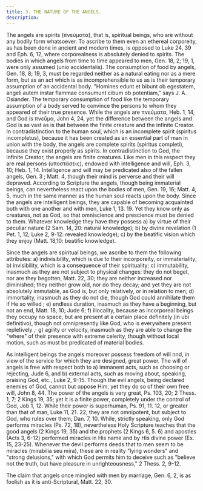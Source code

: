```yaml
---
title: 3. THE NATURE OF THE ANGELS.
description: 
---
```


The angels are spirits (πνεύματα), that is, spiritual beings, who are without any bodily form whatsoever. To ascribe to them even an ethereal corporeity, as has been done in ancient and modern times, is opposed to Luke 24, 39 and Eph. 6, 12, where corporealness is absolutely denied to spirits. The bodies in which angels from time to time appeared to men, Gen. 18, 2; 19, 1, were only assumed (unio accidentalis). The consumption of food by angels, Gen. 18, 8; 19, 3, must be regarded neither as a natural eating nor as a mere form, but as an act which is as incomprehensible to us as is their temporary assumption of an accidental body. "Homines edunt et bibunt ob egestatem, angeli autem instar flammae consumunt cibum ob potentiam," says J. A. Osiander. The temporary consumption of food like the temporary assumption of a body served to convince the persons to whom they appeared of their true presence. While the angels are πνεύματα, Heb. 1, 14, and God is πνεῦμα, John 4, 24, yet the difference between the angels and God is as vast as is that between the finite creature and the infinite Creator. In contradistinction to the human soul, which is an incomplete spirit (spiritus incompletus), because it has been created as an essential part of man in union with the body, the angels are complete spirits (spiritus completi), because they exist properly as spirits. In contradistinction to God, the infinite Creator, the angels are finite creatures. Like men in this respect they are real persons (υποστάσεις), endowed with intelligence and will, Eph. 3, 10; Heb. 1, 14. Intelligence and will may be predicated also of the fallen angels, Gen. 3 ; Matt. 4, though their mind is perverse and their will depraved. According to Scripture the angels, though being immaterial beings, can nevertheless react upon the bodies of men, Gen. 19, 16; Matt. 4, 5, much in the same manner as the human soul reacts upon the body. Since the angels are intelligent beings, they are capable of becoming acquainted both with one another and with men, Luke 1, 13. 19. Yet they know only as creatures, not as God, so that omniscience and prescience must be denied to them. Whatever knowledge they have they possess a) by virtue of their peculiar nature (2 Sam. 14, 20: natural knowledge); b) by divine revelation (1 Pet. 1, 12; Luke 2, 9-12: revealed knowledge); c) by the beatific vision which they enjoy (Matt. 18,10: beatific knowledge). 

Since the angels are spiritual beings, we ascribe to them the following attributes: a) indivisibility, which is due to their incorporeity, or immateriality; b) invisibility, which is a consequence of their spirituality; c) immutability, inasmuch as they are not subject to physical changes: they do not beget, nor are they begotten, Matt. 22, 30; they are neither increased nor diminished; they neither grow old, nor do they decay; and yet they are not absolutely immutable, as God is, but only relatively, or in relation to men; d) immortality, inasmuch as they do not die, though God could annihilate them if He so willed ; e) endless duration, inasmuch as they have a beginning, but not an end, Matt. 18, 10; Jude 6; f) illocality, because as incorporeal beings they occupy no space, but are present at a certain place definitely (in ubi definitivo), though not omnipresently like God, who is everywhere present repletively ,· g) agility or velocity, inasmuch as they are able to change the "where" of their presence with extreme celerity, though without local motion, such as must be predicated of material bodies.

As intelligent beings the angels moreover possess freedom of will nnd, in view of the service for which they are designed, great power. The will of angels is free with respect both to a) immanent acts, such as choosing or rejecting, Jude 6, and b) external acts, such as moving about, speaking, praising God, etc., Luke 2, 9-15. Though the evil angels, being declared enemies of God, cannot but oppose Him, yet they do so of their own free will, John 8, 44. The power of the angels is very great, Ps. 103, 20; 2 Thess. 1, 7; 2 Kings 19, 35; yet it is a finite power, completely under the control of God, Job 1, 12. While their power is superhuman, Ps. 91, 11. 12, or greater than that of man, Luke 11, 21. 22, they are not omnipotent, but subject to God, who rules over them, Dan. 7, 10. While, strictly speaking, only God performs miracles (Ps. 72, 18), nevertheless Holy Scripture teaches that the good angels (2 Kings 19, 35) and the prophets (2 Kings 6, 5. 6) and apostles (Acts 3, 6-12) performed miracles in His name and by His divine power (Ex. 15, 23-25). Whenever the devil performs deeds that to men seem to be miracles (mirabilia seu mira), these are in reality "lying wonders" and "strong delusions," with which God permits him to deceive such as "believe not the truth, but have pleasure in unrighteousness," 2 Thess. 2, 9-12.

The claim that angels once mingled with men by marriage, Gen. 6, 2, is as foolish as it is anti-Scriptural, Matt. 22, 30.